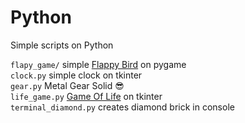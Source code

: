 # Python
Simple scripts on Python  

`flapy_game/` simple [Flappy Bird](https://en.wikipedia.org/wiki/Flappy_Bird) on pygame   
`clock.py` simple clock on tkinter  
`gear.py` Metal Gear Solid :sunglasses:  
`life_game.py` [Game Of Life](https://en.wikipedia.org/wiki/Conway%27s_Game_of_Life) on tkinter  
`terminal_diamond.py` creates diamond brick in console  